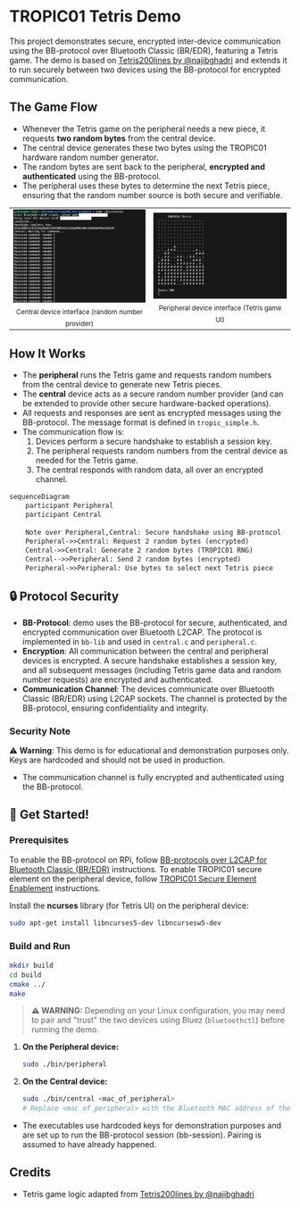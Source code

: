 # TROPIC01 Tetris Demo

This project demonstrates secure, encrypted inter-device communication using the BB-protocol over Bluetooth Classic (BR/EDR), featuring a Tetris game. The demo is based on [Tetris200lines by @najibghadri](https://github.com/najibghadri/Tetris200lines/tree/master) and extends it to run securely between two devices using the BB-protocol for encrypted communication.


## The Game Flow

- Whenever the Tetris game on the peripheral needs a new piece, it requests **two random bytes** from the central device.
- The central device generates these two bytes using the TROPIC01 hardware random number generator.
- The random bytes are sent back to the peripheral, **encrypted and authenticated** using the BB-protocol.
- The peripheral uses these bytes to determine the next Tetris piece, ensuring that the random number source is both secure and verifiable.

<table>
  <tr>
    <td align="center">
      <img src="../../img/central.png" alt="Central Device UI" width="300"/><br/>
      <sub>Central device interface (random number provider)</sub>
    </td>
    <td align="center">
      <img src="../../img/peripheral.png" alt="Peripheral Device UI" width="300"/><br/>
      <sub>Peripheral device interface (Tetris game UI)</sub>
    </td>
  </tr>
</table>


## How It Works

- The **peripheral** runs the Tetris game and requests random numbers from the central device to generate new Tetris pieces.
- The **central** device acts as a secure random number provider (and can be extended to provide other secure hardware-backed operations).
- All requests and responses are sent as encrypted messages using the BB-protocol. The message format is defined in `tropic_simple.h`.
- The communication flow is:
  1. Devices perform a secure handshake to establish a session key.
  2. The peripheral requests random numbers from the central device as needed for the Tetris game.
  3. The central responds with random data, all over an encrypted channel.


```mermaid
sequenceDiagram
    participant Peripheral
    participant Central

    Note over Peripheral,Central: Secure handshake using BB-protocol
    Peripheral->>Central: Request 2 random bytes (encrypted)
    Central->>Central: Generate 2 random bytes (TROPIC01 RNG)
    Central-->>Peripheral: Send 2 random bytes (encrypted)
    Peripheral->>Peripheral: Use bytes to select next Tetris piece
```

## 🔒 Protocol Security

- **BB-Protocol**: demo uses the BB-protocol for secure, authenticated, and encrypted communication over Bluetooth L2CAP. The protocol is implemented in `bb-lib` and used in `central.c` and `peripheral.c`.
- **Encryption**: All communication between the central and peripheral devices is encrypted. A secure handshake establishes a session key, and all subsequent messages (including Tetris game data and random number requests) are encrypted and authenticated.
- **Communication Channel**: The devices communicate over Bluetooth Classic (BR/EDR) using L2CAP sockets. The channel is protected by the BB-protocol, ensuring confidentiality and integrity.


### Security Note

⚠️ **Warning**: This demo is for educational and demonstration purposes only. Keys are hardcoded and should not be used in production.
- The communication channel is fully encrypted and authenticated using the BB-protocol.


## 🚀 Get Started!

### Prerequisites

To enable the BB-protocol on RPi, follow [BB-protocols over L2CAP for Bluetooth Classic (BR/EDR)](../BB_BRINGUP.md) instructions.
To enable TROPIC01 secure element on the peripheral device, follow [TROPIC01 Secure Element Enablement](../TROPIC01_BRINGUP.md) instructions.

Install the **ncurses** library (for Tetris UI) on the peripheral device:

  ```bash
  sudo apt-get install libncurses5-dev libncursesw5-dev
  ```


### Build and Run

```bash
mkdir build
cd build
cmake ../
make
```


> **⚠️ WARNING:** Depending on your Linux configuration, you may need to pair and "trust" the two devices using Bluez (`bluetoothctl`) before running the demo.

1. **On the Peripheral device:**
   ```bash
   sudo ./bin/peripheral
   ```
2. **On the Central device:**
   ```bash
   sudo ./bin/central <mac_of_peripheral>
   # Replace <mac_of_peripheral> with the Bluetooth MAC address of the peripheral device
   ```

- The executables use hardcoded keys for demonstration purposes and are set up to run the BB-protocol session (bb-session). Pairing is assumed to have already happened.


## Credits

- Tetris game logic adapted from [Tetris200lines by @najibghadri](https://github.com/najibghadri/Tetris200lines/tree/master)

